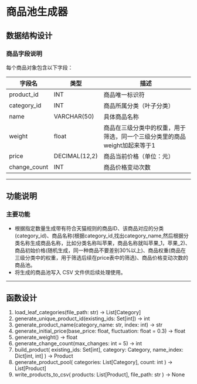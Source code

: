 # 商品池生成器

## 数据结构设计

### 商品字段说明

每个商品对象包含以下字段：

| 字段名       | 类型            | 描述                                       |
|-------------|---------------|------------------------------------------|
| product_id  | INT           | 商品唯一标识符                                  |
| category_id | INT           | 商品所属分类（叶子分类）                             |
| name         | VARCHAR(50)   | 具体商品名称                                   |
| weight      | float         | 商品在三级分类中的权重，用于筛选，同一个三级分类里的商品weight加起来等于1 |
| price       | DECIMAL(12,2) | 商品当前价格（单位：元）                             |
| change_count| INT           | 商品价格变动次数                                 |

---

## 功能说明

### 主要功能
- 根据指定数量生成带有符合天猫规则的商品ID、该商品对应的分类(category_id)、商品名称(根据category_id,找出category_name,然后根据分类名称生成商品名称，比如分类名称叫苹果，商品名称就叫苹果_1，苹果_2)、商品初始价格(随机生成，同一种商品不要差别30%以上)、商品权重(商品在三级分类中的权重，用于筛选后续在price表中的筛选)、商品价格变动次数的商品池。
- 将生成的商品池写入 CSV 文件供后续处理使用。

---

## 函数设计
1. load_leaf_categories(file_path: str) → List[Category]
2. generate_unique_product_id(existing_ids: Set[int]) → int
3. generate_product_name(category_name: str, index: int) → str
4. generate_initial_price(base_price: float, fluctuation: float = 0.3) → float
5. generate_weight() → float
6. generate_change_count(max_changes: int = 5) → int
7. build_product(
       existing_ids: Set[int],
       category: Category,
       name_index: Dict[int, int]
   ) → Product
8. generate_product_pool(
       categories: List[Category],
       count: int
   ) → List[Product]
9. write_products_to_csv(
       products: List[Product],
       file_path: str
   ) → None

